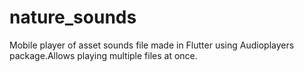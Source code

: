 # nature_sounds

Mobile player of asset sounds file made in Flutter using Audioplayers package.Allows playing multiple files at once.
